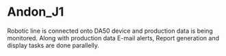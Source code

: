 # Andon_J1
Robotic line is connected onto DA50 device and production data is being monitored. Along with production data E-mail alerts, Report generation and display tasks are done parallelly.
